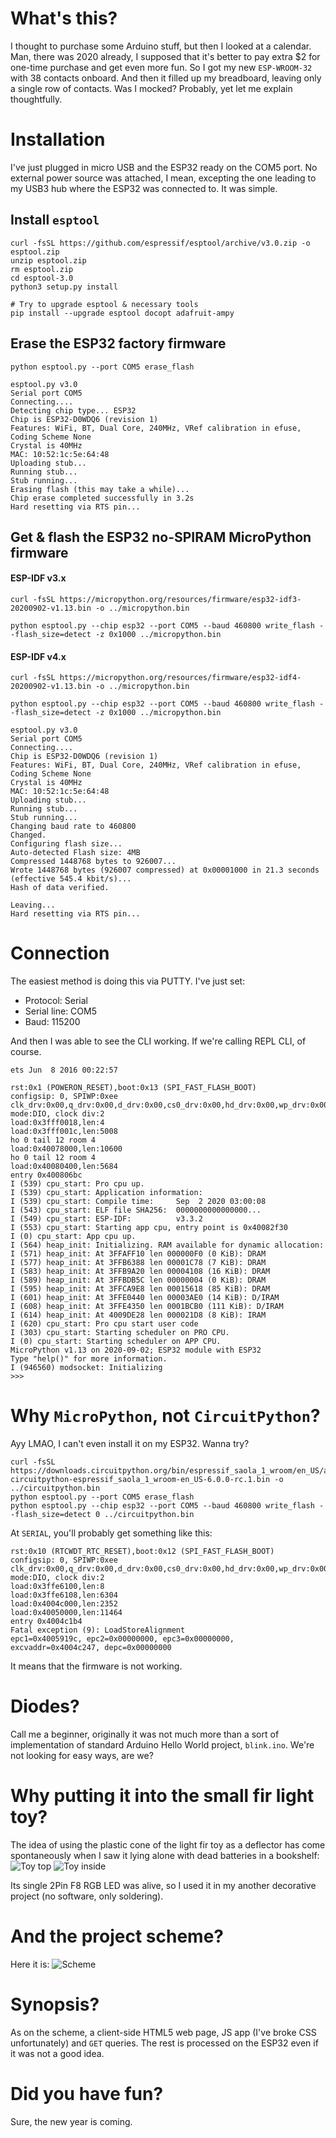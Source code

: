 # What's this?

I thought to purchase some Arduino stuff, but then I looked at a calendar.
Man, there was 2020 already, I supposed that it's better to pay extra $2 for one-time purchase 
and get even more fun.
So I got my new `ESP-WROOM-32` with 38 contacts onboard. 
And then it filled up my breadboard, leaving only a single row of contacts.
Was I mocked? Probably, yet let me explain thoughtfully.

# Installation
I've just plugged in micro USB and the ESP32 ready on the COM5 port. 
No external power source was attached, I mean, excepting the one leading to my USB3 hub where the 
ESP32 was connected to.
It was simple.

## Install `esptool`

```shell script
curl -fsSL https://github.com/espressif/esptool/archive/v3.0.zip -o esptool.zip
unzip esptool.zip
rm esptool.zip
cd esptool-3.0
python3 setup.py install

# Try to upgrade esptool & necessary tools
pip install --upgrade esptool docopt adafruit-ampy
```

## Erase the ESP32 factory firmware

```shell script
python esptool.py --port COM5 erase_flash
```
```text
esptool.py v3.0
Serial port COM5
Connecting....
Detecting chip type... ESP32
Chip is ESP32-D0WDQ6 (revision 1)
Features: WiFi, BT, Dual Core, 240MHz, VRef calibration in efuse, Coding Scheme None
Crystal is 40MHz
MAC: 10:52:1c:5e:64:48
Uploading stub...
Running stub...
Stub running...
Erasing flash (this may take a while)...
Chip erase completed successfully in 3.2s
Hard resetting via RTS pin...
```
## Get & flash the ESP32 no-SPIRAM MicroPython firmware
#### ESP-IDF v3.x

```shell script
curl -fsSL https://micropython.org/resources/firmware/esp32-idf3-20200902-v1.13.bin -o ../micropython.bin

python esptool.py --chip esp32 --port COM5 --baud 460800 write_flash --flash_size=detect -z 0x1000 ../micropython.bin
```

#### ESP-IDF v4.x

```shell script
curl -fsSL https://micropython.org/resources/firmware/esp32-idf4-20200902-v1.13.bin -o ../micropython.bin

python esptool.py --chip esp32 --port COM5 --baud 460800 write_flash --flash_size=detect -z 0x1000 ../micropython.bin
```
```text
esptool.py v3.0
Serial port COM5
Connecting....
Chip is ESP32-D0WDQ6 (revision 1)
Features: WiFi, BT, Dual Core, 240MHz, VRef calibration in efuse, Coding Scheme None
Crystal is 40MHz
MAC: 10:52:1c:5e:64:48
Uploading stub...
Running stub...
Stub running...
Changing baud rate to 460800
Changed.
Configuring flash size...
Auto-detected Flash size: 4MB
Compressed 1448768 bytes to 926007...
Wrote 1448768 bytes (926007 compressed) at 0x00001000 in 21.3 seconds (effective 545.4 kbit/s)...
Hash of data verified.

Leaving...
Hard resetting via RTS pin...
```

# Connection

The easiest method is doing this via PUTTY. I've just set:
* Protocol: Serial
* Serial line: COM5
* Baud: 115200

And then I was able to see the CLI working. 
If we're calling REPL CLI, of course.

```text
ets Jun  8 2016 00:22:57

rst:0x1 (POWERON_RESET),boot:0x13 (SPI_FAST_FLASH_BOOT)
configsip: 0, SPIWP:0xee
clk_drv:0x00,q_drv:0x00,d_drv:0x00,cs0_drv:0x00,hd_drv:0x00,wp_drv:0x00
mode:DIO, clock div:2
load:0x3fff0018,len:4
load:0x3fff001c,len:5008
ho 0 tail 12 room 4
load:0x40078000,len:10600
ho 0 tail 12 room 4
load:0x40080400,len:5684
entry 0x400806bc
I (539) cpu_start: Pro cpu up.
I (539) cpu_start: Application information:
I (539) cpu_start: Compile time:     Sep  2 2020 03:00:08
I (543) cpu_start: ELF file SHA256:  0000000000000000...
I (549) cpu_start: ESP-IDF:          v3.3.2
I (553) cpu_start: Starting app cpu, entry point is 0x40082f30
I (0) cpu_start: App cpu up.
I (564) heap_init: Initializing. RAM available for dynamic allocation:
I (571) heap_init: At 3FFAFF10 len 000000F0 (0 KiB): DRAM
I (577) heap_init: At 3FFB6388 len 00001C78 (7 KiB): DRAM
I (583) heap_init: At 3FFB9A20 len 00004108 (16 KiB): DRAM
I (589) heap_init: At 3FFBDB5C len 00000004 (0 KiB): DRAM
I (595) heap_init: At 3FFCA9E8 len 00015618 (85 KiB): DRAM
I (601) heap_init: At 3FFE0440 len 00003AE0 (14 KiB): D/IRAM
I (608) heap_init: At 3FFE4350 len 0001BCB0 (111 KiB): D/IRAM
I (614) heap_init: At 4009DE28 len 000021D8 (8 KiB): IRAM
I (620) cpu_start: Pro cpu start user code
I (303) cpu_start: Starting scheduler on PRO CPU.
I (0) cpu_start: Starting scheduler on APP CPU.
MicroPython v1.13 on 2020-09-02; ESP32 module with ESP32
Type "help()" for more information.
I (946560) modsocket: Initializing
>>>
```

# Why `MicroPython`, not `CircuitPython`?

Ayy LMAO, I can't even install it on my ESP32.
Wanna try?

```shell script
curl -fsSL https://downloads.circuitpython.org/bin/espressif_saola_1_wroom/en_US/adafruit-circuitpython-espressif_saola_1_wroom-en_US-6.0.0-rc.1.bin -o ../circuitpython.bin
python esptool.py --port COM5 erase_flash
python esptool.py --chip esp32 --port COM5 --baud 460800 write_flash --flash_size=detect 0 ../circuitpython.bin
```

At `SERIAL`, you'll probably get something like this:
```text
rst:0x10 (RTCWDT_RTC_RESET),boot:0x12 (SPI_FAST_FLASH_BOOT)
configsip: 0, SPIWP:0xee
clk_drv:0x00,q_drv:0x00,d_drv:0x00,cs0_drv:0x00,hd_drv:0x00,wp_drv:0x00
mode:DIO, clock div:2
load:0x3ffe6100,len:8
load:0x3ffe6108,len:6304
load:0x4004c000,len:2352
load:0x40050000,len:11464
entry 0x4004c1b4
Fatal exception (9): LoadStoreAlignment
epc1=0x4005919c, epc2=0x00000000, epc3=0x00000000, excvaddr=0x4004c247, depc=0x00000000
```
It means that the firmware is not working.

# Diodes?

Call me a beginner, originally it was not much more than a sort of implementation of standard 
Arduino Hello World project, `blink.ino`. We're not looking for easy ways, are we?

# Why putting it into the small fir light toy?
The idea of using the plastic cone of the light fir toy as a deflector has come spontaneously when 
I saw it lying alone with dead batteries in a bookshelf:
![Toy top](./.github/cone1.png)
![Toy inside](./.github/cone2.png)

Its single 2Pin F8 RGB LED was alive, so I used it in my another decorative project 
(no software, only soldering).

# And the project scheme?
Here it is:
![Scheme](./.github/scheme.png)


# Synopsis?
As on the scheme, a client-side HTML5 web page, JS app (I've broke CSS unfortunately) and `GET` 
queries. The rest is processed on the ESP32 even if it was not a good idea.
 
# Did you have fun?
Sure, the new year is coming.
